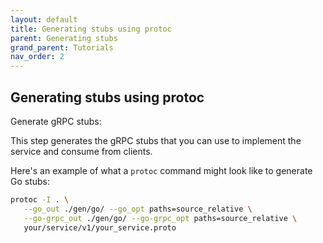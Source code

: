 ```yaml
---
layout: default
title: Generating stubs using protoc
parent: Generating stubs
grand_parent: Tutorials
nav_order: 2
---
```


## Generating stubs using protoc

Generate gRPC stubs:

This step generates the gRPC stubs that you can use to implement the service and consume from clients.

Here's an example of what a `protoc` command might look like to generate Go stubs:

```sh
protoc -I . \
   --go_out ./gen/go/ --go_opt paths=source_relative \
   --go-grpc_out ./gen/go/ --go-grpc_opt paths=source_relative \
   your/service/v1/your_service.proto
```
